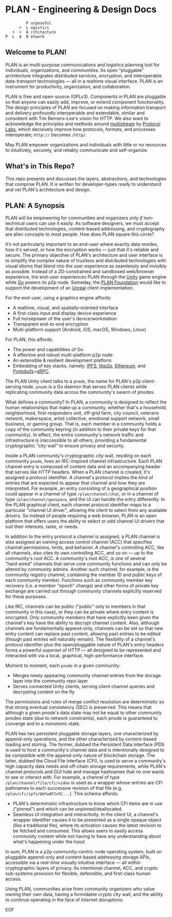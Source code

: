 # PLAN - Engineering & Design Docs

```
         P urposeful
      +  L ogistics
   +  +  A rchitecture
P  L  A  N etwork
```
## Welcome to PLAN!

PLAN is an multi-purpose communications and logistics planning tool for individuals, organizations, and communities. Its open “pluggable” architecture integrates distributed services, encryption, and interoperable data-transport technologies — all in a realtime visual interface. PLAN is an instrument for productivity, organization, and collaboration.

PLAN is free and open-source (GPLv3). Components in PLAN are pluggable so that anyone can easily add, improve, or extend component functionality. The design principles of PLAN are focused on making information transport and delivery profoundly interoperable and extendable, similar and consistent with Tim Berners-Lee's vision for HTTP. We also want to acknowledge the principles and methods around [multistream](https://github.com/multiformats/multistream) by [Protocol Labs](https://protocol.ai), which decisively improve how protocols, formats, and processes interoperate; `http://` becomes `/http/`.

May PLAN empower organizations and individuals with little or no resources to intuitively, securely, and reliably communicate and self-organize.

## What's in This Repo?

This repo presents and discusses the layers, abstractions, and technologies that comprise PLAN.  It is written for developer-types ready to understand and vet PLAN's architecture and design.  

## PLAN: A Synopsis

PLAN will be empowering for communities and organizers _only if_ non-technical users can use it easily. As software designers, we must accept that distributed technologies, content-based addressing, and cryptography are alien concepts to most people. How does PLAN square this circle?

It’s not particularly important to an end-user where exactly data resides, how it's served, or how the encryption works — just that it's reliable and secure.  The primary objective of PLAN's architecture and user interface is to simplify the complex nature of trustless and distributed technologies with visual idioms that blend into the user experience as seamlessly and invisibly as possible. Instead of a 2D-constrained and sandboxed web/browser experience, the end-user experiences PLAN through the [Unity](https://unity3d.com) game engine while [Go](https://golang.org) powers its p2p node. Someday, the [PLAN Foundation](http://plan.tools) would like to support the development of an [Unreal](https://www.unrealengine.com) client implementation.

For the end-user, using a graphics engine affords:
   - A realtime, visual, and spatially-oriented interface
   - A first-class input and display device experience
   - Full horsepower of the user's device/workstation
   - Transparent end-to-end encryption
   - Multi-platform support (Android, iOS, macOS, Windows, Linux)

For PLAN, this affords: 
   - The power and capabilities of Go
   - A effective and robust multi-platform p2p node
   - An extensible & resilient development platform
   - Embedding of key stacks, namely: [IPFS](https://github.com/ipfs), [libp2p](https://github.com/libp2p), [Ethereum](https://www.ethereum.org), and [Protobufs](https://developers.google.com/protocol-buffers)+[gRPC](https://grpc.io).

The PLAN Unity client talks to a `pnode`, the name for PLAN's p2p client-serving node.  `pnode` is a Go daemon that serves PLAN clients while replicating community data across the community's swarm of pnodes.  

What defines a community? In PLAN, a community is designed to reflect the human relationships that make up a community, whether that's a household, neighborhood, first-responders unit, off-grid farm, city council, veterans network, makerspace, artist collective, emotional support network, small business, or gaming group. That is, each member in a community holds a copy of the community keyring (in addition to their private keys for that community). In effect, the entire community's network traffic and infrastructure is inaccessible to all others, providing a fundamental cryptographic "city wall" to ensure privacy and security.  

Inside a PLAN community's cryptographic city wall, residing on each community `pnode`, lives an IRC-inspired channel infrastructure. Each PLAN channel entry is composed of content data and an accompanying header that serves like HTTP headers. When a PLAN channel is created, it's assigned a protocol identifier. A channel's protocol implies the _kind_ of entries that are expected to appear that channel and _how_ they are interpreted. For example, an entry consisting of a geographical position could appear in a channel of type `/plan/channel/chat`, or in a channel of type `/plan/channel/geospace`, and the UI can handle the entry differently. In the PLAN graphical client, each channel protocol identifier maps to a particular "channel UI driver", allowing the client to select from any available drivers. So instead of people requiring a web browser, PLAN is an open platform that offers users the ability to select or add channel UI drivers that suit their interests, taste, or needs.

In addition to the entry protocol a channel is assigned, a PLAN channel is _also_ assigned an owning access control channel (ACC) that specifies channel permissions, limits, and behavior. A channel's controlling ACC, like all channels, also cites its own controlling ACC, and so on — up to the community's root ACC. A community's root ACC, is one of several "hard&nbsp;wired" channels that serve core community functions and can only be altered by community admins. Another such channel, for example, is the community registry channel, containing the member ID and public keys of each community member. Functions such as community member key recovery (i.e. a member "epoch" change) and other forms of private key exchange are carried out through community channels explicitly reserved for these purposes.

Like IRC, channels can be public ("public" only to members in that community in this case), or they can be private where entry content is encrypted. Only community members that have explicitly been given the channel's key have the ability to decrypt channel content.  Also, although channels are fundamentally append-only, channels can be set so that new entry content can replace past content, allowing past entries to be edited (though past entries will naturally remain). The flexibility of a channel's protocol identifier plus the open/pluggable nature of PLAN's entry headers forms a powerful _superset_ of HTTP — all designed to be represented and interacted with via a local, graphical, high-performance interface.

Moment to moment, each `pnode` in a given community:
   - Merges newly appearing community channel entries from the storage layer into the community repo layer
   - Serves connected Unity clients, serving client channel queries and decrypting content on the fly

The permissions and rules of merge conflict resolution are deterministic so that strong eventual consistency (SEC) is preserved. This means that although a given pnode's data state may not be equal to other community pnodes state (due to network constraints), each pnode is guaranteed to converge and to a monotonic state.

PLAN has two persistent pluggable storage layers, one characterized by append-only operations, and the other characterized by content-based loading and storing. The former, dubbed the Persistent Data Interface (PDI) is used to host a community's channel data and is intentionally designed to be compatible with the append-only nature of blockchain storage. The latter, dubbed the Cloud File Interface (CFI), is used to serve a community's high capacity data needs and off-chain storage requirements, while PLAN's channel protocols and GUI hide and manage hashnames that no one wants to see or interact with. For example, a channel of type `/plan/channel/file/cfi/video` is used as a wrapper whose entries are CFI pathnames to each successive revision of that file (e.g. `/plan/cfi/ipfs/QmYwAPJv5C...`).  This schema affords:
   - PLAN's deterministic infrastructure to know which CFI items are in use ("pinned") and which can be unpinned/deallocated. 
   - Seamless UI integration and interactivity.  In the client UI, a channel's wrapper identifier causes it to be presented as a single opaque object (like a traditional file), where its activation causes the latest revision to be fetched and consumed. This allows users to easily access community content while not having to have any understanding about what's happening under the hood.

In sum, PLAN is a p2p community-centric node operating system, built on pluggable append-only and content-based addressing storage APIs, accessible via a _real-time_ visually intuitive interface — all within cryptographic layers of privacy. Its intentional channel, ACC, and crypto sub-systems provision for flexible, defensible, and first-class human access. 

Using PLAN, communities arise from community organizers who value owning their own data, having a formidable crypto city wall, and the ability to continue operating in the face of Internet disruptions.  


EOF
